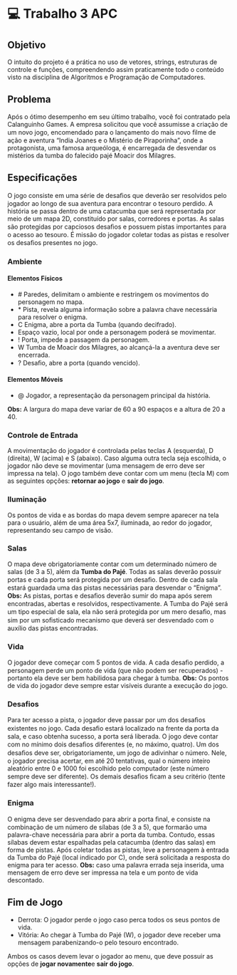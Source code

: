 # :computer: Trabalho 3 APC

## Objetivo

O intuito do projeto é a prática no uso de vetores, strings, estruturas de controle e funções, compreendendo assim praticamente todo o conteúdo visto na disciplina de Algoritmos e Programação de Computadores.

## Problema

Após o ótimo desempenho em seu último trabalho, você foi contratado pela Calanguinho Games. A empresa solicitou que você assumisse a criação de um novo jogo, encomendado para o lançamento do mais novo ﬁlme de ação e aventura “India Joanes e o Mistério de Piraporinha”, onde a protagonista, uma famosa arqueóloga, é encarregada de desvendar os mistérios da tumba do falecido pajé Moacir dos Milagres.

## Especificações

O jogo consiste em uma série de desaﬁos que deverão ser resolvidos pelo jogador ao longo de sua aventura para encontrar o tesouro perdido. A história se passa dentro de uma catacumba que será representada por meio de um mapa 2D, constituído por salas, corredores e portas. As salas são protegidas por capciosos desaﬁos e possuem pistas importantes para o acesso ao tesouro. É missão do jogador coletar todas as pistas e resolver os desaﬁos presentes no jogo.

### Ambiente

#### Elementos Físicos

<ul>
  <li># Paredes, delimitam o ambiente e restringem os movimentos do personagem no mapa.</li>
  <li>* Pista, revela alguma informação sobre a palavra chave necessária para resolver o enigma.</li>
  <li>C Enigma, abre a porta da Tumba (quando decifrado).</li>
  <li>Espaço vazio, local por onde a personagem poderá se movimentar.</li>
  <li>! Porta, impede a passagem da personagem.</li>
  <li>W Tumba de Moacir dos Milagres, ao alcançá-la a aventura deve ser encerrada.</li>
  <li>? Desaﬁo, abre a porta (quando vencido).</li>
</ul>

#### Elementos Móveis

<ul>
  <li>@ Jogador, a representação da personagem principal da história.</li>
</ul>
  
**Obs:** A largura do mapa deve variar de 60 a 90 espaços e a altura de 20 a 40.
  
 
### Controle de Entrada
  
A movimentação do jogador é controlada pelas teclas A (esquerda), D (direita), W (acima) e S (abaixo). Caso alguma outra tecla seja escolhida, o jogador não deve se movimentar (uma mensagem de erro deve ser impressa na tela). O jogo também deve contar com um menu (tecla M) com as seguintes opções: **retornar ao jogo** e **sair do jogo**.
  
### Iluminação
  
Os pontos de vida e as bordas do mapa devem sempre aparecer na tela para o usuário, além de uma área 5x7, iluminada, ao redor do jogador, representando seu campo de visão.
  
### Salas
  
O mapa deve obrigatoriamente contar com um determinado número de salas (de 3 a 5), além da **Tumba do Pajé**. Todas as salas deverão possuir portas e cada porta será protegida por um desaﬁo. Dentro de cada sala estará guardada uma das pistas necessárias para desvendar o “Enigma”.
**Obs:** As pistas, portas e desaﬁos deverão sumir do mapa após serem encontradas, abertas e resolvidos, respectivamente.
A Tumba do Pajé será um tipo especial de sala, ela não será protegida por um mero desaﬁo, mas sim por um soﬁsticado mecanismo que deverá ser desvendado com o auxílio das pistas encontradas.

### Vida

O jogador deve começar com 5 pontos de vida. A cada desaﬁo perdido, a personagem perde um ponto de vida (que não podem ser recuperados) - portanto ela deve ser bem habilidosa para chegar à tumba.
**Obs:** Os pontos de vida do jogador deve sempre estar visíveis durante a execução do jogo.

### Desafios

Para ter acesso a pista, o jogador deve passar por um dos desaﬁos existentes no jogo. Cada desaﬁo estará localizado na frente da porta da sala, e caso obtenha sucesso, a porta será liberada. 
O jogo deve contar com no mínimo dois desaﬁos diferentes (e, no máximo, quatro). Um dos desaﬁos deve ser, obrigatoriamente, um jogo de adivinhar o número. Nele, o jogador precisa acertar, em até 20 tentativas, qual o número inteiro aleatório entre 0 e 1000 foi escolhido pelo computador (este número sempre deve ser diferente). Os demais desaﬁos ﬁcam a seu critério (tente fazer algo mais interessante!).

### Enigma

O enigma deve ser desvendado para abrir a porta ﬁnal, e consiste na combinação de um número de sílabas (de 3 a 5), que formarão uma palavra-chave necessária para abrir a porta da tumba. Contudo, essas sílabas devem estar espalhadas pela catacumba (dentro das salas) em forma de pistas.
Após coletar todas as pistas, leve a personagem à entrada da Tumba do Pajé (local indicado por C), onde será solicitada a resposta do enigma para ter acesso.
**Obs:** caso uma palavra errada seja inserida, uma mensagem de erro deve ser impressa na tela e um ponto de vida descontado.

## Fim de Jogo

<ul>
  <li> Derrota: O jogador perde o jogo caso perca todos os seus pontos de vida.</li>
  <li> Vitória: Ao chegar à Tumba do Pajé (W), o jogador deve receber uma mensagem parabenizando-o pelo tesouro encontrado.</li>
</ul>

Ambos os casos devem levar o jogador ao menu, que deve possuir as opções de **jogar novamente**e **sair do jogo**.
